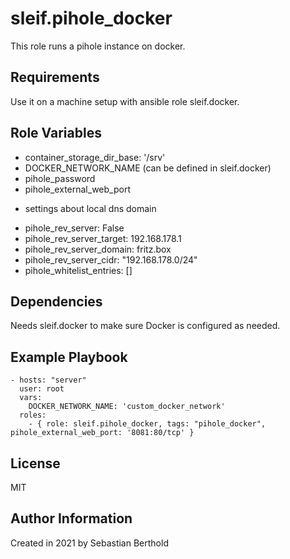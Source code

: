 sleif.pihole_docker
============

This role runs a pihole instance on docker.

Requirements
------------

Use it on a machine setup with ansible role sleif.docker.

Role Variables
--------------
- container_storage_dir_base: '/srv'
- DOCKER_NETWORK_NAME (can be defined in sleif.docker)
- pihole_password
- pihole_external_web_port

* settings about local dns domain
- pihole_rev_server: False
- pihole_rev_server_target: 192.168.178.1
- pihole_rev_server_domain: fritz.box
- pihole_rev_server_cidr: "192.168.178.0/24"
- pihole_whitelist_entries: []

Dependencies
------------

Needs sleif.docker to make sure Docker is configured as needed.

Example Playbook
----------------

    - hosts: "server"
      user: root
      vars:
        DOCKER_NETWORK_NAME: 'custom_docker_network'
      roles:
        - { role: sleif.pihole_docker, tags: "pihole_docker", pihole_external_web_port: '8081:80/tcp' }

License
-------

MIT

Author Information
------------------

Created in 2021 by Sebastian Berthold
